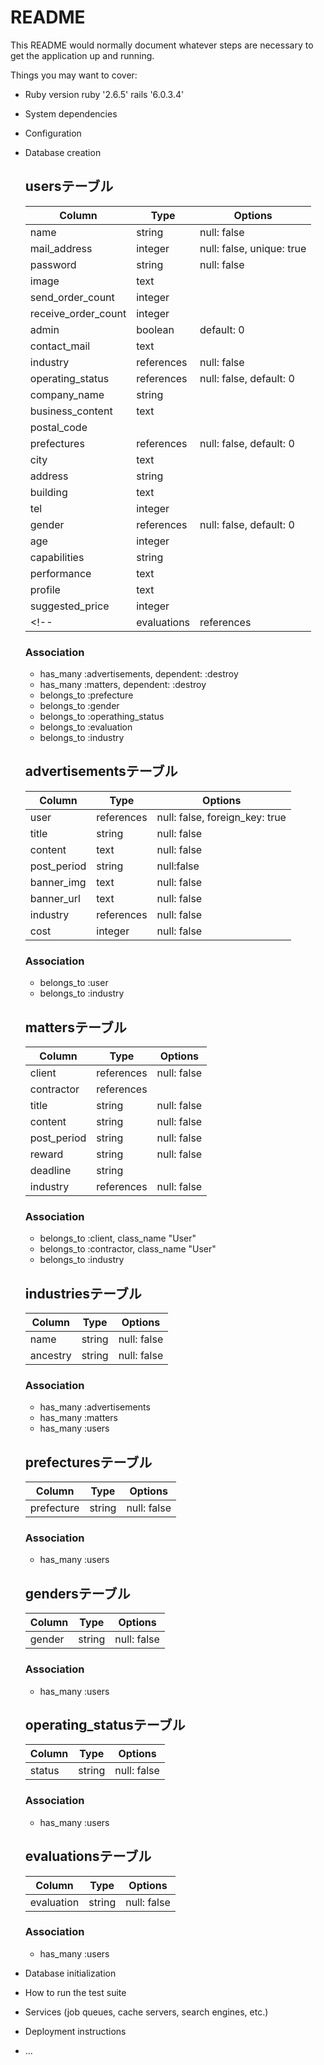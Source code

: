 # README

This README would normally document whatever steps are necessary to get the
application up and running.

Things you may want to cover:

* Ruby version
  ruby '2.6.5'
  rails '6.0.3.4'
* System dependencies

* Configuration

* Database creation
  
  ## usersテーブル
  |Column|Type|Options|
  |------|----|-------|
  |name|string|null: false|
  |mail_address|integer|null: false, unique: true|
  |password|string|null: false|
  |image|text||
  |send_order_count|integer||
  |receive_order_count|integer||
  |admin|boolean|default: 0|
  |contact_mail|text||
  |industry|references|null: false|
  |operating_status|references|null: false, default: 0|
  |company_name|string||
  |business_content|text||
  |postal_code|||
  |prefectures|references|null: false, default: 0|
  |city|text||
  |address|string||
  |building|text||
  |tel|integer||
  |gender|references|null: false, default: 0|
  |age|integer||
  |capabilities|string||
  |performance|text||
  |profile|text||
  |suggested_price|integer||
  <!-- |evaluations|references|null: false, default: 0| -->
  ### Association
  - has_many :advertisements, dependent: :destroy
  - has_many :matters, dependent: :destroy 
  - belongs_to :prefecture
  - belongs_to :gender
  - belongs_to :operathing_status
  - belongs_to :evaluation
  - belongs_to :industry

  ## advertisementsテーブル
  |Column|Type|Options|
  |------|----|-------|
  |user|references|null: false, foreign_key: true|
  |title|string|null: false|
  |content|text|null: false|
  |post_period|string|null:false|
  |banner_img|text|null: false|
  |banner_url|text|null: false|
  |industry|references|null: false|
  |cost|integer|null: false|
  ### Association
  - belongs_to :user
  - belongs_to :industry
  
  ## mattersテーブル
  |Column|Type|Options|
  |------|----|-------|
  |client|references|null: false|
  |contractor|references||
  |title|string|null: false|
  |content|string|null: false|
  |post_period|string|null: false|
  |reward|string|null: false|
  |deadline|string||
  |industry|references|null: false|
  ### Association
  - belongs_to :client, class_name "User"
  - belongs_to :contractor, class_name "User"
  - belongs_to :industry

  ## industriesテーブル
  |Column|Type|Options|
  |------|----|-------|
  |name|string|null: false|
  |ancestry|string|null: false|
  ### Association
  - has_many :advertisements
  - has_many :matters 
  - has_many :users

  ## prefecturesテーブル
  |Column|Type|Options|
  |------|----|-------|
  |prefecture|string|null: false|
  ### Association
  - has_many :users

  ## gendersテーブル
  |Column|Type|Options|
  |------|----|-------|
  |gender|string|null: false|
  ### Association
  - has_many :users

  ## operating_statusテーブル
  |Column|Type|Options|
  |------|----|-------|
  |status|string|null: false|
  ### Association
  - has_many :users

  ## evaluationsテーブル
  |Column|Type|Options|
  |------|----|-------|
  |evaluation|string|null: false|
  ### Association
  - has_many :users

* Database initialization

* How to run the test suite

* Services (job queues, cache servers, search engines, etc.)

* Deployment instructions

* ...
